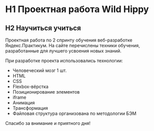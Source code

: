 # H1 Проектная работа Wild Hippy
## H2 Научиться учиться

Проектная работа по 2 спринту обучения веб-разработке Яндекс.Практикум.
На сайте перечислены техники обучения, разработанные для лучшего усвоения новых знаний. 

При разработке проекта использовались технологии:
* Человеческий мозг 1 шт.
* HTML
* CSS
* Flexbox-вёрстка
* Позиционирование элементов
* iframe
* Анимация
* Трансформация
* Файловая структура организована по методологии БЭМ

Спасибо за внимание и приятного дня!